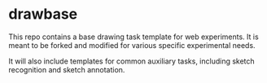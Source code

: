 # drawbase

This repo contains a base drawing task template for web experiments. It is meant to be forked and modified for various specific experimental needs.

It will also include templates for common auxiliary tasks, including sketch recognition and sketch annotation. 
